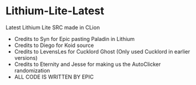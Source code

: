 # Lithium-Lite-Latest
Latest Lithium Lite SRC made in CLion

* Credits to Syn for Epic pasting Paladin in Lithium
* Credits to Diego for Koid source
* Credits to LevensLes for Cucklord Ghost (Only used Cucklord in earlier versions)
* Credits to Eternity and Jesse for making us the AutoClicker randomization
* ALL CODE IS WRITTEN BY EPIC

